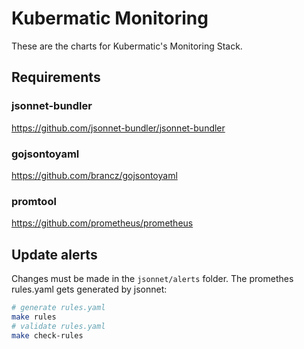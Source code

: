 # Kubermatic Monitoring

These are the charts for Kubermatic's Monitoring Stack.

## Requirements

### jsonnet-bundler

https://github.com/jsonnet-bundler/jsonnet-bundler

### gojsontoyaml

https://github.com/brancz/gojsontoyaml

### promtool

https://github.com/prometheus/prometheus

## Update alerts

Changes must be made in the `jsonnet/alerts` folder.
The promethes rules.yaml gets generated by jsonnet:
```bash
# generate rules.yaml
make rules
# validate rules.yaml
make check-rules
```
